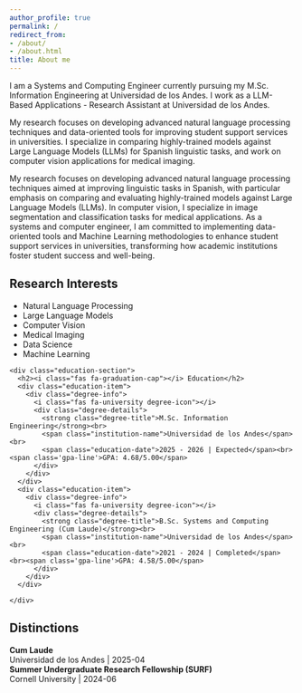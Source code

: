 ```yaml
---
author_profile: true
permalink: /
redirect_from:
- /about/
- /about.html
title: About me
---
```


I am a Systems and Computing Engineer currently pursuing my M.Sc. Information Engineering at Universidad de los Andes. I work as a LLM-Based Applications - Research Assistant at Universidad de los Andes.

My research focuses on developing advanced natural language processing techniques and data-oriented tools for improving student support services in universities. I specialize in comparing highly-trained models against Large Language Models (LLMs) for Spanish linguistic tasks, and work on computer vision applications for medical imaging.

My research focuses on developing advanced natural language processing techniques aimed at improving linguistic tasks in Spanish, with particular emphasis on comparing and evaluating highly-trained models against Large Language Models (LLMs). In computer vision, I specialize in image segmentation and classification tasks for medical applications. As a systems and computer engineer, I am committed to implementing data-oriented tools and Machine Learning methodologies to enhance student support services in universities, transforming how academic institutions foster student success and well-being.

<div class="homepage-bottom">
  <div class="interests-education-container">
    <div class="interests-section">
      <h2><i class="fas fa-flask"></i> Research Interests</h2>
      <ul class="interests-list">
        <li class='interest-item'>Natural Language Processing</li>
        <li class='interest-item'>Large Language Models</li>
        <li class='interest-item'>Computer Vision</li>
        <li class='interest-item'>Medical Imaging</li>
        <li class='interest-item'>Data Science</li>
        <li class='interest-item'>Machine Learning</li>
      </ul>
    </div>
    
    <div class="education-section">
      <h2><i class="fas fa-graduation-cap"></i> Education</h2>
      <div class="education-item">
        <div class="degree-info">
          <i class="fas fa-university degree-icon"></i>
          <div class="degree-details">
            <strong class="degree-title">M.Sc. Information Engineering</strong><br>
            <span class="institution-name">Universidad de los Andes</span><br>
            <span class="education-date">2025 - 2026 | Expected</span><br><span class='gpa-line'>GPA: 4.68/5.00</span>
          </div>
        </div>
      </div>
      <div class="education-item">
        <div class="degree-info">
          <i class="fas fa-university degree-icon"></i>
          <div class="degree-details">
            <strong class="degree-title">B.Sc. Systems and Computing Engineering (Cum Laude)</strong><br>
            <span class="institution-name">Universidad de los Andes</span><br>
            <span class="education-date">2021 - 2024 | Completed</span><br><span class='gpa-line'>GPA: 4.58/5.00</span>
          </div>
        </div>
      </div>

    </div>
  </div>
  
  <div class="awards-section">
    <h2><i class="fas fa-trophy"></i> Distinctions</h2>
    <div class="awards-grid">
      <div class="award-item">
        <i class="fas fa-medal award-icon"></i>
        <div class="award-details">
          <strong class="award-title">Cum Laude</strong><br>
          <span class="award-institution">Universidad de los Andes</span> | <span class="award-date">2025-04</span>
        </div>
      </div>
      <div class="award-item">
        <i class="fas fa-medal award-icon"></i>
        <div class="award-details">
          <strong class="award-title">Summer Undergraduate Research Fellowship (SURF)</strong><br>
          <span class="award-institution">Cornell University</span> | <span class="award-date">2024-06</span>
        </div>
      </div>
    </div>
  </div>
</div>
